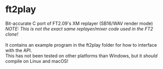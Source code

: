 # ft2play
Bit-accurate C port of FT2.09's XM replayer (SB16/WAV render mode) \
<i>NOTE: This is not the exact same replayer/mixer code used in the FT2 clone!</i> \
\
It contains an example program in the ft2play folder for how to interface with the API. \
This has not been tested on other platforms than Windows, but it <i>should</i> compile on Linux and macOS!
